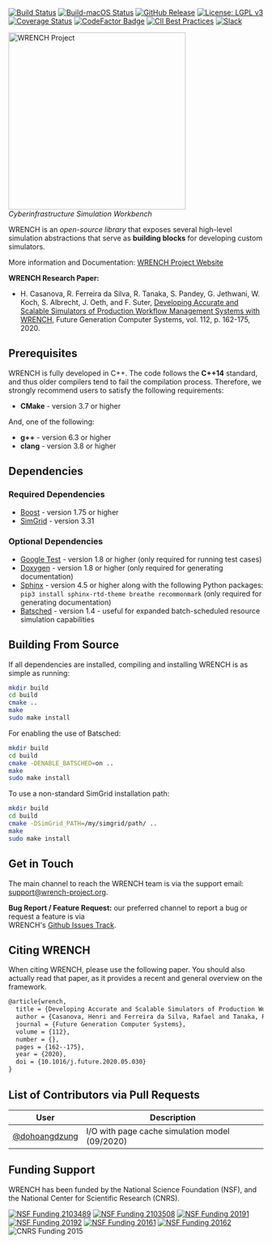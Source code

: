 [![Build Status][build-badge]][build-link]
[![Build-macOS Status][build-macos-badge]][build-macos-link]
[![GitHub Release][release-badge]][release-link]
[![License: LGPL v3][license-badge]](LICENSE.md)
[![Coverage Status][codecov-badge]][codecov-link]
[![CodeFactor Badge][codefactor-badge]][codefactor-link]
[![CII Best Practices][cii-badge]][cii-link]
[![Slack][slack-badge]][slack-link]

<a href="https://wrench-project.org" target="_blank"><img src="https://wrench-project.org/images/logo-horizontal.png" width="350" alt="WRENCH Project" /></a>
<br/>_Cyberinfrastructure Simulation Workbench_

WRENCH is an _open-source library_ that exposes several high-level simulation 
abstractions that serve as **building blocks** for developing custom simulators.

More information and Documentation: [WRENCH Project Website](http://wrench-project.org)

**WRENCH Research Paper:**
- H. Casanova, R. Ferreira da Silva, R. Tanaka, S. Pandey, G. Jethwani, W. Koch, S.
  Albrecht, J. Oeth, and F. Suter, [Developing Accurate and Scalable Simulators of
  Production Workflow Management Systems with 
  WRENCH](https://rafaelsilva.com/files/publications/casanova2020fgcs.pdf), 
  Future Generation Computer Systems, vol. 112, p. 162-175, 2020. 

## Prerequisites

WRENCH is fully developed in C++. The code follows the **C++14** standard, and thus 
older compilers tend to fail the compilation process. Therefore, we strongly 
recommend users to satisfy the following requirements:

- **CMake** - version 3.7 or higher
  
And, one of the following:
- **g++** - version 6.3 or higher
- **clang** - version 3.8 or higher

## Dependencies

### Required Dependencies 

- [Boost](https://www.boost.org) - version 1.75 or higher
- [SimGrid](https://framagit.org/simgrid/simgrid/-/releases) - version 3.31

### Optional Dependencies

- [Google Test](https://github.com/google/googletest) - version 1.8 or higher (only required for running test cases)
- [Doxygen](http://www.doxygen.org) - version 1.8 or higher (only required for generating documentation)
- [Sphinx](https://www.sphinx-doc.org/en/master/usage/installation.html) - version 4.5 or higher along with the following Python packages: `pip3 install sphinx-rtd-theme breathe recommonmark`  (only required for generating documentation)
- [Batsched](https://gitlab.inria.fr/batsim/batsched) - version 1.4 - useful for expanded batch-scheduled resource simulation capabilities

## Building From Source

If all dependencies are installed, compiling and installing WRENCH is as simple as running:

```bash
mkdir build
cd build
cmake ..
make
sudo make install
```

For enabling the use of Batsched:
```bash
mkdir build
cd build
cmake -DENABLE_BATSCHED=on ..
make
sudo make install
```

To use a non-standard SimGrid installation path:
```bash
mkdir build
cd build
cmake -DSimGrid_PATH=/my/simgrid/path/ ..
make
sudo make install 
```

## Get in Touch

The main channel to reach the WRENCH team is via the support email: 
[support@wrench-project.org](mailto:support@wrench-project.org).

**Bug Report / Feature Request:** our preferred channel to report a bug or request a feature is via  
WRENCH's [Github Issues Track](https://github.com/wrench-project/wrench/issues).

## Citing WRENCH

When citing WRENCH, please use the following paper. You should also actually read that paper, as 
it provides a recent and general overview on the framework.

```latex
@article{wrench,
  title = {Developing Accurate and Scalable Simulators of Production Workflow Management Systems with WRENCH},
  author = {Casanova, Henri and Ferreira da Silva, Rafael and Tanaka, Ryan and Pandey, Suraj and Jethwani, Gautam and Koch, William and Albrecht, Spencer and Oeth, James and Suter, Fr\'{e}d\'{e}ric},
  journal = {Future Generation Computer Systems},
  volume = {112},
  number = {},
  pages = {162--175},
  year = {2020},
  doi = {10.1016/j.future.2020.05.030}
}
```

## List of Contributors via Pull Requests

| User | Description | 
| --- | --- |
| [@dohoangdzung](https://github.com/dohoangdzung) | I/O with page cache simulation model (09/2020) |

## Funding Support

WRENCH has been funded by the National Science Foundation (NSF), and the National Center for Scientific Research (CNRS).

[![NSF Funding 2103489][nsf-2103489-badge]][nsf-2103489-link]
[![NSF Funding 2103508][nsf-2103508-badge]][nsf-2103508-link]
[![NSF Funding 20191][nsf-20191-badge]][nsf-20191-link]
[![NSF Funding 20192][nsf-20192-badge]][nsf-20192-link]
[![NSF Funding 20161][nsf-20161-badge]][nsf-20161-link]
[![NSF Funding 20162][nsf-20162-badge]][nsf-20162-link]
![CNRS Funding 2015][cnrs-2015-badge]

[build-badge]:              https://github.com/wrench-project/wrench/actions/workflows/build.yml/badge.svg
[build-link]:               https://github.com/wrench-project/wrench/actions/workflows/build.yml
[build-macos-badge]:        https://github.com/wrench-project/wrench/actions/workflows/build-macos.yml/badge.svg
[build-macos-link]:         https://github.com/wrench-project/wrench/actions/workflows/build-macos.yml
[license-badge]:            https://img.shields.io/badge/License-LGPL%20v3-blue.svg
[codecov-badge]:            https://codecov.io/gh/wrench-project/wrench/branch/master/graph/badge.svg
[codecov-link]:             https://codecov.io/gh/wrench-project/wrench
[coveralls-badge]:          https://coveralls.io/repos/github/wrench-project/wrench/badge.svg?branch=master
[coveralls-link]:           https://coveralls.io/github/wrench-project/wrench?branch=master
[release-badge]:            https://img.shields.io/github/release/wrench-project/wrench/all.svg
[release-link]:             https://github.com/wrench-project/wrench/releases
[codefactor-badge]:         https://www.codefactor.io/repository/github/wrench-project/wrench/badge/master
[codefactor-link]:          https://www.codefactor.io/repository/github/wrench-project/wrench/overview/master
[cii-badge]:                https://bestpractices.coreinfrastructure.org/projects/2357/badge
[cii-link]:                 https://bestpractices.coreinfrastructure.org/projects/2357
[slack-badge]:              https://img.shields.io/badge/slack-%40wrench--project-yellow?logo=slack
[slack-link]:               https://join.slack.com/t/wrench-project/shared_invite/zt-g88hfxj7-pcuxOBMS7jSBkq1EhAn2~Q
[nsf-2103489-badge]:        https://img.shields.io/badge/NSF-2103489-blue
[nsf-2103489-link]:         https://nsf.gov/awardsearch/showAward?AWD_ID=2103489
[nsf-2103508-badge]:        https://img.shields.io/badge/NSF-2103508-blue
[nsf-2103508-link]:         https://nsf.gov/awardsearch/showAward?AWD_ID=2103508
[nsf-20191-badge]:          https://img.shields.io/badge/NSF-1923539-blue
[nsf-20191-link]:           https://nsf.gov/awardsearch/showAward?AWD_ID=1923539
[nsf-20192-badge]:          https://img.shields.io/badge/NSF-1923621-blue
[nsf-20192-link]:           https://nsf.gov/awardsearch/showAward?AWD_ID=1923621
[nsf-20161-badge]:          https://img.shields.io/badge/NSF-1642369-blue
[nsf-20161-link]:           https://nsf.gov/awardsearch/showAward?AWD_ID=1642369
[nsf-20162-badge]:          https://img.shields.io/badge/NSF-1642335-blue
[nsf-20162-link]:           https://nsf.gov/awardsearch/showAward?AWD_ID=1642335
[cnrs-2015-badge]:          https://img.shields.io/badge/CNRS-PICS07239-blue

